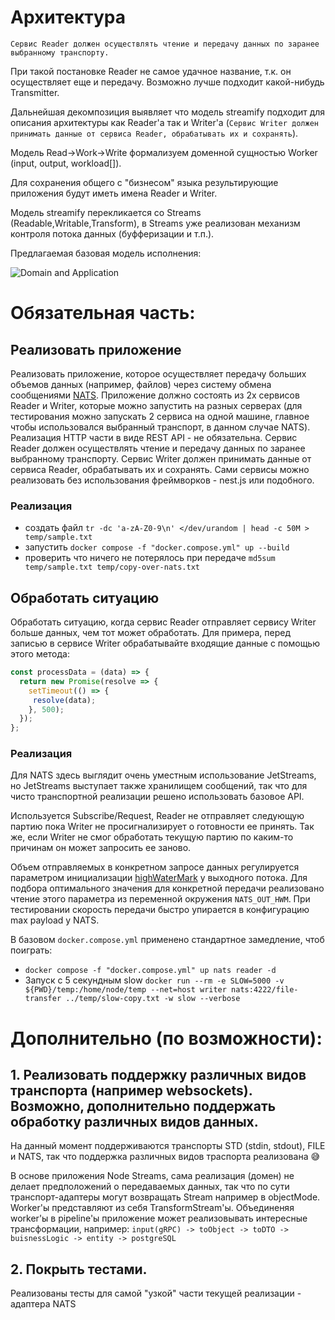 # Архитектура
`Сервис Reader должен осуществлять чтение и передачу данных по заранее выбранному транспорту.`

При такой постановке Reader не самое удачное название, т.к. он осуществляет еще и передачу. Возможно лучше подходит какой-нибудь Transmitter.

Дальнейшая декомпозиция выявляет что модель streamify подходит для описания архитектуры как Reader'a так и Writer'a (`Сервис Writer должен принимать данные от сервиса Reader, обрабатывать их и сохранять`).

Модель Read->Work->Write формализуем доменной сущностью Worker (input, output, workload[]).

Для сохранения общего с "бизнесом" языка результирующие приложения будут иметь имена Reader и Writer.

Модель streamify перекликается со Streams (Readable,Writable,Transform), в Streams уже реализован механизм контроля потока данных (буфферизации и т.п.).

Предлагаемая базовая модель исполнения:

![Domain and Application](./assets/domain-and-application.png)


# Обязательная часть:

## Реализовать приложение

Реализовать приложение, которое осуществляет передачу больших объемов данных (например, файлов) через систему обмена сообщениями [NATS](https://nats.io).
Приложение должно состоять из 2х сервисов Reader и Writer, которые можно запустить на разных серверах
(для тестирования можно запускать 2 сервиса на одной машине, главное чтобы использовался выбранный транспорт, в данном случае NATS).
Реализация HTTP части в виде REST API - не обязательна.
Сервис Reader должен осуществлять чтение и передачу данных по заранее выбранному транспорту.
Сервис Writer должен принимать данные от сервиса Reader, обрабатывать их и сохранять.
Сами сервисы можно реализовать без использования фреймворков - nest.js или подобного.

### Реализация

- создать файл `tr -dc 'a-zA-Z0-9\n' </dev/urandom | head -c 50M > temp/sample.txt`
- запустить `docker compose -f "docker.compose.yml" up --build`
- проверить что ничего не потерялось при передаче `md5sum temp/sample.txt temp/copy-over-nats.txt`

## Обработать ситуацию

Обработать ситуацию, когда сервис Reader отправляет сервису Writer больше данных, чем тот может обработать.
Для примера, перед записью в сервисе Writer обрабатывайте входящие данные с помощью этого метода:
```js
const processData = (data) => {
  return new Promise(resolve => {
    setTimeout(() => {
     resolve(data);
    }, 500);
  });
};
```
### Реализация
 
Для NATS здесь выглядит очень уместным использование JetStreams, но JetStreams выступает также хранилищем сообщений, так что для чисто транспортной реализации решено использовать базовое API.

Используется Subscribe/Request, Reader не отправляет следующую партию пока Writer не просигнализирует о готовности ее принять. Так же, если Writer не смог обработать текущую партию по каким-то причинам он может запросить ее заново.

Объем отправляемых в конкретном запросе данных регулируется параметром инициализации [highWaterMark](https://nodejs.org/api/stream.html#new-streamwritableoptions) у выходного потока. Для подбора оптимального значения для конкретной передачи реализовано чтение этого параметра из переменной окружения `NATS_OUT_HWM`. При тестировании скорость передачи быстро упирается в конфигурацию max payload у NATS. 

В базовом `docker.compose.yml` применено стандартное замедление, чтоб поиграть:

- `docker compose -f "docker.compose.yml" up nats reader -d`
- Запуск с 5 секундным slow `docker run --rm -e SLOW=5000 -v ${PWD}/temp:/home/node/temp --net=host writer nats:4222/file-transfer ../temp/slow-copy.txt -w slow --verbose`
 

# Дополнительно (по возможности):

## 1. Реализовать поддержку различных видов транспорта (например websockets). Возможно, дополнительно поддержать обработку различных видов данных.

На данный момент поддерживаются транспорты STD (stdin, stdout), FILE и NATS, так что поддержка различных видов траспорта реализована &#128517;

В основе приложения Node Streams, сама реализация (домен) не делает предположений о передаваемых данных, так что по сути транспорт-адаптеры могут возвращать Stream например в objectMode. 
Worker'ы представляют из себя TransformStream'ы. Объединеняя worker'ы в pipeline'ы приложение может реализовывать интересные трансформации, например:
`input(gRPC) -> toObject -> toDTO -> buisnessLogic -> entity -> postgreSQL`

## 2. Покрыть тестами.

 Реализованы тесты для самой "узкой" части текущей реализации - адаптера NATS
